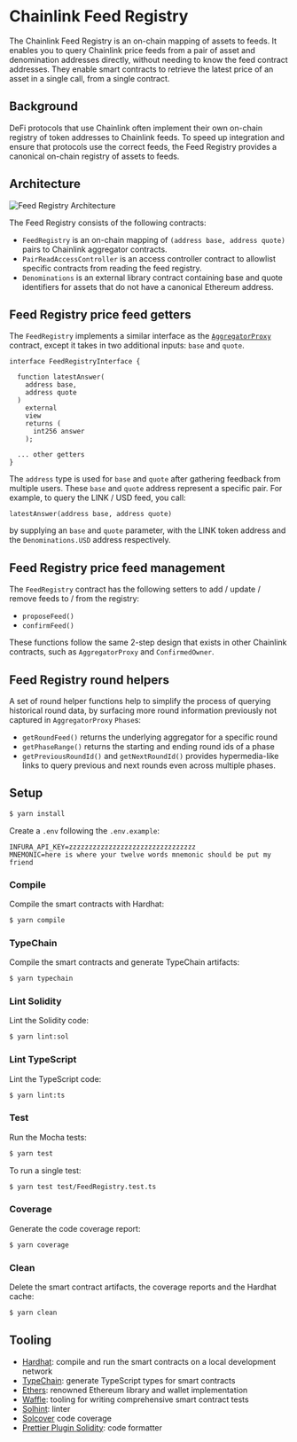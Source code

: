 # Chainlink Feed Registry

The Chainlink Feed Registry is an on-chain mapping of assets to feeds. It enables you to query Chainlink price feeds from a pair of asset and denomination addresses directly, without needing to know the feed contract addresses. They enable smart contracts to retrieve the latest price of an asset in a single call, from a single contract.

## Background

DeFi protocols that use Chainlink often implement their own on-chain registry of token addresses to Chainlink feeds. To speed up integration and ensure that protocols use the correct feeds, the Feed Registry provides a canonical on-chain registry of assets to feeds.

## Architecture

![Feed Registry Architecture](https://user-images.githubusercontent.com/1084226/114042612-29f10d80-98b8-11eb-9868-5be7de01ea68.png)

The Feed Registry consists of the following contracts:

- `FeedRegistry` is an on-chain mapping of `(address base, address quote)` pairs to Chainlink aggregator contracts.
- `PairReadAccessController` is an access controller contract to allowlist specific contracts from reading the feed registry.
- `Denominations` is an external library contract containing base and quote identifiers for assets that do not have a canonical Ethereum address.

## Feed Registry price feed getters

The `FeedRegistry` implements a similar interface as the [`AggregatorProxy`](https://github.com/smartcontractkit/chainlink/blob/develop/evm-contracts/src/v0.6/AggregatorProxy.sol) contract, except it takes in two additional inputs: `base` and `quote`.

```solidity
interface FeedRegistryInterface {

  function latestAnswer(
    address base,
    address quote
  )
    external
    view
    returns (
      int256 answer
    );

  ... other getters
}
```

The `address` type is used for `base` and `quote` after gathering feedback from multiple users. These `base` and `quote` address represent a specific pair. For example, to query the LINK / USD feed, you call:

```solidity
latestAnswer(address base, address quote)
```

by supplying an `base` and `quote` parameter, with the LINK token address and the `Denominations.USD` address respectively.

## Feed Registry price feed management

The `FeedRegistry` contract has the following setters to add / update / remove feeds to / from the registry:

- `proposeFeed()`
- `confirmFeed()`

These functions follow the same 2-step design that exists in other Chainlink contracts, such as `AggregatorProxy` and `ConfirmedOwner`.

## Feed Registry round helpers

A set of round helper functions help to simplify the process of querying historical round data, by surfacing more round information previously not captured in `AggregatorProxy` `Phase`s:

- `getRoundFeed()` returns the underlying aggregator for a specific round
- `getPhaseRange()` returns the starting and ending round ids of a phase
- `getPreviousRoundId()` and `getNextRoundId()` provides hypermedia-like links to query previous and next rounds even across multiple phases.

## Setup

```sh
$ yarn install
```

Create a `.env` following the `.env.example`:

```
INFURA_API_KEY=zzzzzzzzzzzzzzzzzzzzzzzzzzzzzzzz
MNEMONIC=here is where your twelve words mnemonic should be put my friend
```

### Compile

Compile the smart contracts with Hardhat:

```sh
$ yarn compile
```

### TypeChain

Compile the smart contracts and generate TypeChain artifacts:

```sh
$ yarn typechain
```

### Lint Solidity

Lint the Solidity code:

```sh
$ yarn lint:sol
```

### Lint TypeScript

Lint the TypeScript code:

```sh
$ yarn lint:ts
```

### Test

Run the Mocha tests:

```sh
$ yarn test
```

To run a single test:

```sh
$ yarn test test/FeedRegistry.test.ts
```

### Coverage

Generate the code coverage report:

```sh
$ yarn coverage
```

### Clean

Delete the smart contract artifacts, the coverage reports and the Hardhat cache:

```sh
$ yarn clean
```

## Tooling

- [Hardhat](https://github.com/nomiclabs/hardhat): compile and run the smart contracts on a local development network
- [TypeChain](https://github.com/ethereum-ts/TypeChain): generate TypeScript types for smart contracts
- [Ethers](https://github.com/ethers-io/ethers.js/): renowned Ethereum library and wallet implementation
- [Waffle](https://github.com/EthWorks/Waffle): tooling for writing comprehensive smart contract tests
- [Solhint](https://github.com/protofire/solhint): linter
- [Solcover](https://github.com/sc-forks/solidity-coverage) code coverage
- [Prettier Plugin Solidity](https://github.com/prettier-solidity/prettier-plugin-solidity): code formatter

